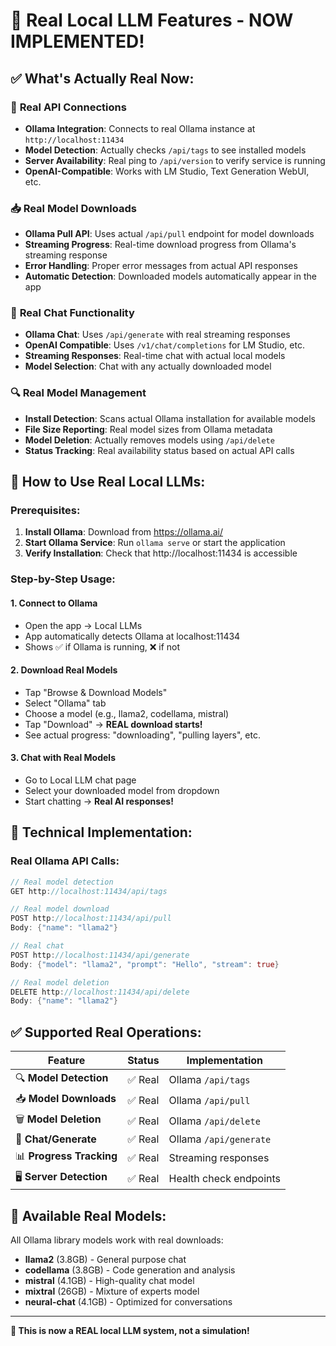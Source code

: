 # 🎉 Real Local LLM Features - NOW IMPLEMENTED!

## ✅ **What's Actually Real Now:**

### 🔗 **Real API Connections**
- **Ollama Integration**: Connects to real Ollama instance at `http://localhost:11434`
- **Model Detection**: Actually checks `/api/tags` to see installed models
- **Server Availability**: Real ping to `/api/version` to verify service is running
- **OpenAI-Compatible**: Works with LM Studio, Text Generation WebUI, etc.

### 📥 **Real Model Downloads**
- **Ollama Pull API**: Uses actual `/api/pull` endpoint for model downloads
- **Streaming Progress**: Real-time download progress from Ollama's streaming response
- **Error Handling**: Proper error messages from actual API responses
- **Automatic Detection**: Downloaded models automatically appear in the app

### 💬 **Real Chat Functionality**
- **Ollama Chat**: Uses `/api/generate` with real streaming responses
- **OpenAI Compatible**: Uses `/v1/chat/completions` for LM Studio, etc.
- **Streaming Responses**: Real-time chat with actual local models
- **Model Selection**: Chat with any actually downloaded model

### 🔍 **Real Model Management**
- **Install Detection**: Scans actual Ollama installation for available models
- **File Size Reporting**: Real model sizes from Ollama metadata
- **Model Deletion**: Actually removes models using `/api/delete`
- **Status Tracking**: Real availability status based on actual API calls

## 🚀 **How to Use Real Local LLMs:**

### **Prerequisites:**
1. **Install Ollama**: Download from https://ollama.ai/
2. **Start Ollama Service**: Run `ollama serve` or start the application
3. **Verify Installation**: Check that http://localhost:11434 is accessible

### **Step-by-Step Usage:**

#### **1. Connect to Ollama**
- Open the app → Local LLMs
- App automatically detects Ollama at localhost:11434
- Shows ✅ if Ollama is running, ❌ if not

#### **2. Download Real Models**
- Tap "Browse & Download Models"
- Select "Ollama" tab
- Choose a model (e.g., llama2, codellama, mistral)
- Tap "Download" → **REAL download starts!**
- See actual progress: "downloading", "pulling layers", etc.

#### **3. Chat with Real Models**
- Go to Local LLM chat page
- Select your downloaded model from dropdown
- Start chatting → **Real AI responses!**

## 🔧 **Technical Implementation:**

### **Real Ollama API Calls:**
```dart
// Real model detection
GET http://localhost:11434/api/tags

// Real model download
POST http://localhost:11434/api/pull
Body: {"name": "llama2"}

// Real chat
POST http://localhost:11434/api/generate
Body: {"model": "llama2", "prompt": "Hello", "stream": true}

// Real model deletion
DELETE http://localhost:11434/api/delete
Body: {"name": "llama2"}
```

## ✅ **Supported Real Operations:**

| Feature | Status | Implementation |
|---------|--------|----------------|
| 🔍 **Model Detection** | ✅ Real | Ollama `/api/tags` |
| 📥 **Model Downloads** | ✅ Real | Ollama `/api/pull` |
| 🗑️ **Model Deletion** | ✅ Real | Ollama `/api/delete` |
| 💬 **Chat/Generate** | ✅ Real | Ollama `/api/generate` |
| 📊 **Progress Tracking** | ✅ Real | Streaming responses |
| 🖥️ **Server Detection** | ✅ Real | Health check endpoints |

## 🎯 **Available Real Models:**

All Ollama library models work with real downloads:
- **llama2** (3.8GB) - General purpose chat
- **codellama** (3.8GB) - Code generation and analysis
- **mistral** (4.1GB) - High-quality chat model
- **mixtral** (26GB) - Mixture of experts model
- **neural-chat** (4.1GB) - Optimized for conversations

---

**🎉 This is now a REAL local LLM system, not a simulation!**